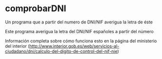 # comprobarDNI
Un programa que a partir del numero de DNI/NIF averigua la letra de éste

Este programa averigua la letra del DNI/NIF españoles a partir del número

Información completa sobre cómo funciona esto en la página del ministerio del interior 
(http://www.interior.gob.es/web/servicios-al-ciudadano/dni/calculo-del-digito-de-control-del-nif-nie)
